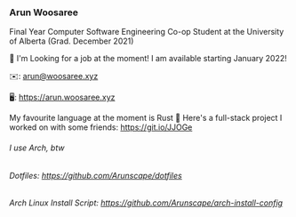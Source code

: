 ### Arun Woosaree
Final Year Computer Software Engineering Co-op Student at the University of Alberta (Grad. December 2021)

👀 I'm Looking for a job at the moment! I am available starting January 2022!

✉️: arun@woosaree.xyz

🖥️: https://arun.woosaree.xyz

My favourite language at the moment is Rust 🦀
Here's a full-stack project I worked on with some friends: https://git.io/JJOGe

###### I use Arch, btw
###### Dotfiles: https://github.com/Arunscape/dotfiles
###### Arch Linux Install Script: https://github.com/Arunscape/arch-install-config
<!--
**Arunscape/Arunscape** is a ✨ _special_ ✨ repository because its `README.md` (this file) appears on your GitHub profile.

Here are some ideas to get you started:

- 🔭 I’m currently working on ...
- 🌱 I’m currently learning ...
- 👯 I’m looking to collaborate on ...
- 🤔 I’m looking for help with ...
- 💬 Ask me about ...
- 📫 How to reach me: ...
- 😄 Pronouns: ...
- ⚡ Fun fact: ...
-->

